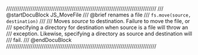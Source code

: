 ////////////////////////////////////////////////////////////////////////////////
/// @startDocuBlock JS_MoveFile
/// @brief renames a file
/// `fs.move(source, destination)`
///
/// Moves *source* to destination. Failure to move the file, or
/// specifying a directory for destination when source is a file will throw an
/// exception. Likewise, specifying a directory as source and destination will
/// fail.
/// @endDocuBlock
////////////////////////////////////////////////////////////////////////////////